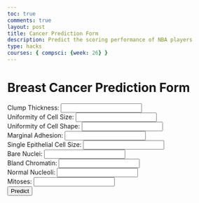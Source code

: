 ```yaml
---
toc: true
comments: true
layout: post
title: Cancer Prediction Form
description: Predict the scoring performance of NBA players
type: hacks
courses: { compsci: {week: 26} }
---
```


</head>
<body>
    <h1>Breast Cancer Prediction Form</h1>
    <form id="predictionForm">
        <label for="clumpThickness">Clump Thickness:</label>
        <input type="number" id="clumpThickness" name="clumpThickness"><br>
        <label for="cellSizeUniformity">Uniformity of Cell Size:</label>
        <input type="number" id="cellSizeUniformity" name="cellSizeUniformity"><br>
        <label for="cellShapeUniformity">Uniformity of Cell Shape:</label>
        <input type="number" id="cellShapeUniformity" name="cellShapeUniformity"><br>
        <label for="marginalAdhesion">Marginal Adhesion:</label>
        <input type="number" id="marginalAdhesion" name="marginalAdhesion"><br>
        <label for="epithelialCellSize">Single Epithelial Cell Size:</label>
        <input type="number" id="epithelialCellSize" name="epithelialCellSize"><br>
        <label for="bareNuclei">Bare Nuclei:</label>
        <input type="number" id="bareNuclei" name="bareNuclei"><br>
        <label for="blandChromatin">Bland Chromatin:</label>
        <input type="number" id="blandChromatin" name="blandChromatin"><br>
        <label for="normalNucleoli">Normal Nucleoli:</label>
        <input type="number" id="normalNucleoli" name="normalNucleoli"><br>
        <label for="mitoses">Mitoses:</label>
        <input type="number" id="mitoses" name="mitoses"><br>
        <button type="submit">Predict</button>
    </form>
    <div id="predictionResult"></div>
    <script>
        document.getElementById('predictionForm').onsubmit = function(event) {
            event.preventDefault();
            const formData = new FormData(event.target);
            const data = {};
            formData.forEach((value, key) => {
                data[key] = value;
            });
            fetch('/predict', {
                method: 'POST',
                headers: {
                    'Content-Type': 'application/json',
                },
                body: JSON.stringify(data),
            })
            .then(response => response.json())
            .then(data => {
                document.getElementById('predictionResult').textContent = 'Prediction result: ' + (data.prediction === 1 ? 'Malignant' : 'Benign');
            })
            .catch(error => {
                console.error('Error:', error);
                document.getElementById('predictionResult').textContent = 'Error predicting the result';
            });
        };
    </script>
</body>
</html>

